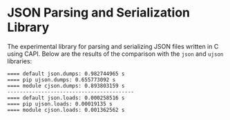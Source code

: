 # JSON Parsing and Serialization Library

The experimental library for parsing and serializing JSON files written in C using CAPI. Below are the results of the comparison with the `json` and `ujson` libraries:

```Shell
==== default json.dumps: 0.982744965 s
==== pip ujson.dumps: 0.655773092 s
==== module cjson.dumps: 0.893803159 s
-----------------------------------------
==== default json.loads: 0.000258516 s
==== pip ujson.loads: 0.00019135 s
==== module cjson.loads: 0.001362562 s
```
